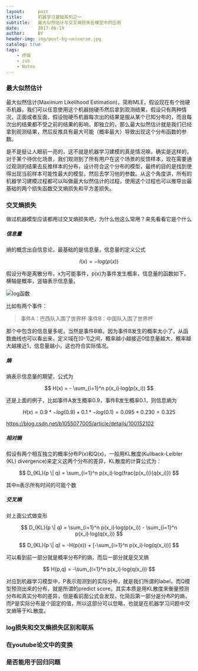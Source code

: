 ```yaml
---
layout:     post
title:      机器学习基础系列之一
subtitle:   最大似然估计与交叉熵损失在模型中的应用
date:       2017-06-19
author:     BY
header-img: img/post-bg-universe.jpg
catalog: true
tags:
    - 终端
    - zsh
    - Notes
---
```


### 最大似然估计

最大似然估计(Maximum Likelihood Estimation)，简称MLE，假设现在有个抛硬币机器，我们可以任意使用这个机器抛硬币然后拿到观测结果，假设只有两种情况，正面或者反面，假设抛硬币机器每次出的结果是服从某个已知分布的，而且每次出的结果都不受之前的结果的影响，即独立的，那么最大似然估计就是我们已经拿到观测结果，然后反推具有最大可能（概率最大）导致出现这个分布函数的参数。

是不是挺让人眼前一亮的，这不就是机器学习建模的真是情况嘛，确实是这样的，对于某个待优化场景，我们观测到了所有用户在这个场景的反馈样本，现在需要通过观测的结果去反推样本的分布，设计符合这个分布的模型，最终的目的是找到使得出现当前样本可能性最大的模型，然后去学习他的参数。从这个角度讲，所有的机器学习建模过程都可以叫做最大似然估计的过程，使用这个过程也可以推导出最基础的两个损失函数交叉熵损失和平方差损失。

### 交叉熵损失

做过机器模型应该都用过交叉熵损失吧，为什么他这么常用？来先看看它是个什么

##### 信息量

熵的概念出自信息论，最基础的是信息量，信息量的定义公式

$$
I(x) = -log(p(x))
$$ 

假设分布是离散分布，x为可能事件，p(x)为事件发生概率，信息量的函数如下，横轴是概率，竖轴表示信息量。

![log函数](http://yougth.top/img/ml/base_ml_0.png)


比如有两个事件：

> 事件A：巴西队入围了世界杯
> 事件B：中国队入围了世界杯

那个中包含的信息量多呢，当然是事件B嘛，因为事件B发生的概率太小了，从函数曲线也可以看出来，定义域在[0-1]之间，概率越小越接近0信息量越大，概率越大越接近1，信息量越小，这也符合实际情况。

##### 熵

熵表示信息量的期望，公式为

$$
H(x) = - \sum_{i=1}^n p(x_i)·log(p(x_i))
$$

还是上面的例子，比如事件A发生概率0.9，事件B发生概率0.1，则信息熵为

$$
H(x) = 0.9 * -log(0.9) + 0.1 * -log(0.1) = 0.095 + 0.230  = 0.325 
$$

https://blog.csdn.net/b1055077005/article/details/100152102

##### 相对熵

假设有两个相互独立的概率分布P(x)和Q(x)，一般用KL散度(Kullback-Leibler (KL) divergence)来定义这两个分布的差异，KL散度的计算公式为：

$$
D_{KL}(p \| q) = \sum_{i=1}^n p(x_i)·log(frac{p(x_i)}{q(x_i)})
$$

其中n表示所有时间的可能个数

##### 交叉熵

对上面公式做变形

$$
D_{KL}(p \| q) = \sum_{i=1}^n p(x_i)·log(p(x_i)) - \sum_{i=1}^n p(x_i)·log(q(x_i))
$$

$$
 D_{KL}(p \| q) = -H(p(x)) + [-\sum_{i=1}^n p(x_i)·log(q(x_i))]
$$

可以看到前一部分就是概率分布P的熵，而后一部分就是交叉熵

$$
H(p,q) = -\sum_{i=1}^n p(x_i)·log(q(x_i))
$$

对应到机器学习模型中，P表示观测到的实际分布，就是我们所谓的label，而Q模型预测出来的分布，就是所谓的predict score。其实本质是用KL散度来衡量预测分布和真实分布的差异，但是看前面公式会发现，化简后第一部分是分布P的熵，而P是实际分布是个固定的值，所以这部分可以忽略，也就是在机器学习问题中交叉熵等于KL散度。

### log损失和交叉熵损失区别和联系

### 在youtube论文中的变换


### 是否能用于回归问题
